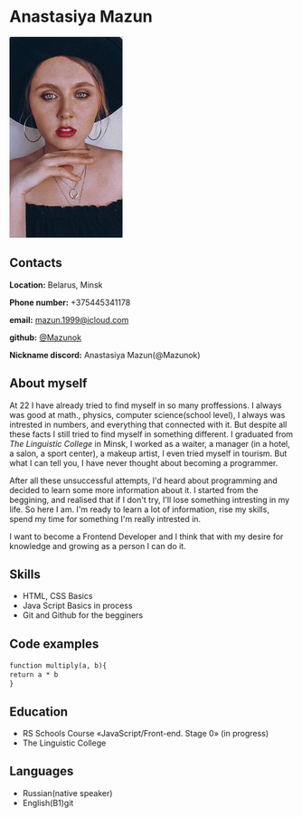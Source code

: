 # Anastasiya Mazun

![photo](picture/pic.png)

## Contacts

**Location:** Belarus, Minsk

**Phone number:** +375445341178

**email:** mazun.1999@icloud.com

**github:** [@Mazunok](https://github.com/Mazunok)

**Nickname discord:** Anastasiya Mazun(@Mazunok)


## About myself

  At 22 I have already tried to find myself in so many proffessions. I always was good at math., physics, computer science(school level), I always was intrested in numbers, and everything that connected with it. But despite all these facts I still tried to find myself in something different. I graduated from *The Linguistic College* in Minsk, I worked as a waiter, a manager (in a hotel, a salon, a sport center), a makeup artist, I even tried myself in tourism. But what I can tell you, I have never thought about becoming a programmer.

  After all these unsuccessful attempts, I'd heard about programming and decided to learn some more information about it. I started from the beggining, and realised that if I don't try, I'll lose something intresting in my life. So here I am. I'm ready to learn a lot of information, rise my skills, spend my time for something I'm really intrested in. 

  I want to become a Frontend Developer and I think that with my desire for knowledge and growing as a person I can do it.

  ## Skills 

  * HTML, CSS Basics 
  * Java Script Basics in process 
  * Git and Github for the begginers

  ## Code examples

  ``` 
  function multiply(a, b){
  return a * b
  }
  ```

  ## Education
  * RS Schools Course «JavaScript/Front-end. Stage 0» (in progress)
  * The Linguistic College 

  ## Languages
  * Russian(native speaker)
  * English(B1)git 